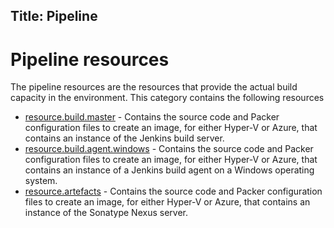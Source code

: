 Title: Pipeline
---

# Pipeline resources

The pipeline resources are the resources that provide the actual build capacity in the environment.
This category contains the following resources

* [resource.build.master](https://github.com/Calvinverse/resource.build.master) - Contains the source
  code and Packer configuration files to create an image, for either Hyper-V or Azure, that contains
  an instance of the Jenkins build server.
* [resource.build.agent.windows](https://github.com/Calvinverse/resource.build.agent.windows) - Contains
  the source code and Packer configuration files to create an image, for either Hyper-V or Azure, that
  contains an instance of a Jenkins build agent on a Windows operating system.
* [resource.artefacts](https://github.com/Calvinverse/resource.artefacts) - Contains the source code
  and Packer configuration files to create an image, for either Hyper-V or Azure, that contains an
  instance of the Sonatype Nexus server.

